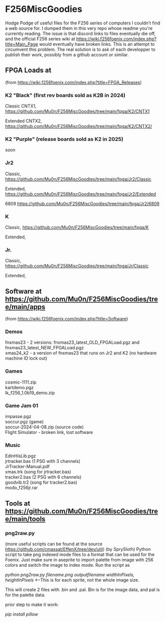 # F256MiscGoodies
Hodge Podge of useful files for the F256 series of computers I couldn't find a web source for.
I dumped them in this very repo whose readme you're currently reading. The issue is that discord links to files eventually die off, and the official F256 series wiki at https://wiki.f256foenix.com/index.php?title=Main_Page would eventually have broken links. This is an attempt to circumvent this problem.
The real solution is to ask of each developper to publish their work, possibly from a github account or similar.

## FPGA Loads at 
(from https://wiki.f256foenix.com/index.php?title=FPGA_Releases)  

### K2 "Black" (first rev boards sold as K2B in 2024)
Classic CNTX1, https://github.com/Mu0n/F256MiscGoodies/tree/main/fpga/K2/CNTX1  

Extended CNTX2, https://github.com/Mu0n/F256MiscGoodies/tree/main/fpga/K2/CNTX2/

### K2 "Purple" (release boards sold as K2 in 2025)
soon

### Jr2

Classic, https://github.com/Mu0n/F256MiscGoodies/tree/main/fpga/Jr2/Classic  

Extended, https://github.com/Mu0n/F256MiscGoodies/tree/main/fpga/Jr2/Extended  

6809 https://github.com/Mu0n/F256MiscGoodies/tree/main/fpga/Jr2/6809

### K

Classic, https://github.com/Mu0n/F256MiscGoodies/tree/main/fpga/K  

Extended, 

### Jr.

Classic, https://github.com/Mu0n/F256MiscGoodies/tree/main/fpga/Jr/Classic  

Extended, 

## Software at https://github.com/Mu0n/F256MiscGoodies/tree/main/apps
(from https://wiki.f256foenix.com/index.php?title=Software)
### Demos
fnxmas23 - 2 versions: fnxmas23_latest_OLD_FPGALoad.pgz and fnxmas23_latest_NEW_FPGALoad.pgz  
xmas24_k2 - a version of fnxmas23 that runs on Jr2 and K2 (no hardware machine ID lock out)
### Games
cosmic-1111.zip  
kartdemo.pgz  
lk_f256_1.0b19_demo.zip
### Game Jam 01
impasse.pgz  
soccur.pgz (game)  
soccur-2024-04-08.zip (source code)  
Flight Simulator - broken link, lost software
### Music
EdInHisLib.pgz  
jrtracker.bas (1 PSG with 3 channels)  
JrTracker-Manual.pdf  
xmas.trk (song for jrtracker.bas)  
tracker2.bas (2 PSG with 6 channels)  
goodvib.tr2 (song for tracker2.bas)  
modo_f256jr.rar

## Tools at https://github.com/Mu0n/F256MiscGoodies/tree/main/tools

### png2raw.py

(more useful scripts can be found at the source https://github.com/cmassat/EffenX/tree/dev/util)
(by SprySloth) Python script to take png indexed mode files to a format that can be used for the Foenix.  Just make sure in aseprite to import palette from  image with 256 colors and switch the image to index mode. Run the script as  

_python png2raw.py filename.png outputfilename widthInPixels, heightInPixels_  <--This is for each sprite, not the whole image size.   

This will create 2 files with .bin and .pal.  Bin is for the image data, and pal is for the palette data.

prior step to make it work:

_pip install pillow_

